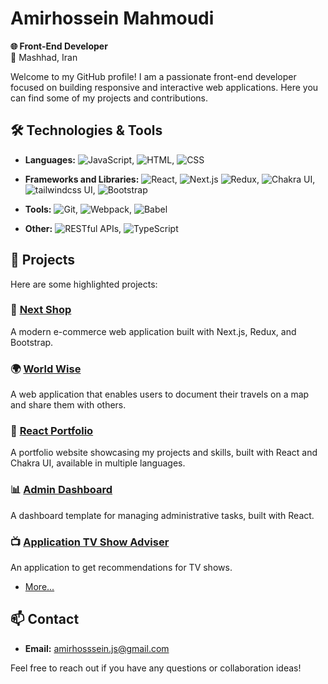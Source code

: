 # Amirhossein Mahmoudi

**🌐 Front-End Developer**  
📍 Mashhad, Iran


Welcome to my GitHub profile! I am a passionate front-end developer focused on building responsive and interactive web applications. Here you can find some of my projects and contributions.

## 🛠️ Technologies & Tools
- **Languages:** ![JavaScript](https://img.shields.io/badge/JavaScript-F7DF1E?style=flat&logo=javascript&logoColor=black), ![HTML](https://img.shields.io/badge/HTML-E34F26?style=flat&logo=html5&logoColor=white), ![CSS](https://img.shields.io/badge/CSS-1572B6?style=flat&logo=css3&logoColor=white)
- **Frameworks and Libraries:** ![React](https://img.shields.io/badge/React-61DAFB?style=flat&logo=react&logoColor=black), ![Next.js](https://img.shields.io/badge/Next.js-000000?style=flat&logo=next.js&logoColor=white)
 ![Redux](https://img.shields.io/badge/Redux-764ABC?style=flat&logo=redux&logoColor=white), ![Chakra UI](https://img.shields.io/badge/Chakra%20UI-319795?style=flat&logo=chakra-ui&logoColor=white), ![tailwindcss UI](https://img.shields.io/badge/tailwindcss-0F172A?&logo=tailwindcss), ![Bootstrap](https://img.shields.io/badge/Bootstrap-563D7C?style=flat&logo=bootstrap&logoColor=white)


- **Tools:** ![Git](https://img.shields.io/badge/Git-F05032?style=flat&logo=git&logoColor=white), ![Webpack](https://img.shields.io/badge/Webpack-8DD6F9?style=flat&logo=webpack&logoColor=black), ![Babel](https://img.shields.io/badge/Babel-F9DC3E?style=flat&logo=babel&logoColor=black)
- **Other:** ![RESTful APIs](https://img.shields.io/badge/RESTful%20APIs-0052CC?style=flat&logo=rest-api&logoColor=white), ![TypeScript](https://img.shields.io/badge/TypeScript-3178C6?style=flat&logo=typescript&logoColor=white)

## 🌟 Projects
Here are some highlighted projects:

### 🛒 [Next Shop](https://github.com/AmirrMahmoudi/next-shop)
A modern e-commerce web application built with Next.js, Redux, and Bootstrap.



### 🌍 [World Wise](https://github.com/AmirrMahmoudi/world-wise)
A web application that enables users to document their travels on a map and share them with others.


### 💼 [React Portfolio](https://github.com/AmirrMahmoudi/react-portfolio)
A portfolio website showcasing my projects and skills, built with React and Chakra UI, available in multiple languages.

### 📊 [Admin Dashboard](https://github.com/AmirrMahmoudi/admin-dashboard)
A dashboard template for managing administrative tasks, built with React.

### 📺 [Application TV Show Adviser](https://github.com/AmirrMahmoudi/ApplicationTVShowAdviser)
An application to get recommendations for TV shows.

- [More...](https://github.com/AmirrMahmoudi?tab=repositories)

## 📫 Contact
- **Email:** [amirhosssein.js@gmail.com](mailto:amirhosssein.js@gmail.com)
<!--- **Website:** [mahmoudi.dev](https://mahmoudi.dev)-->

Feel free to reach out if you have any questions or collaboration ideas!
